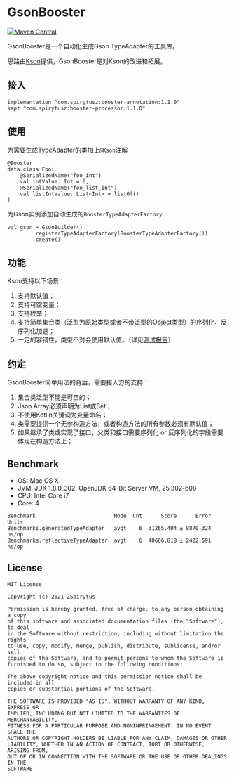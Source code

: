 # GsonBooster
[![Maven Central](https://maven-badges.herokuapp.com/maven-central/com.spirytusz/booster-annotation/badge.svg)](https://maven-badges.herokuapp.com/maven-central/com.spirytusz/booster-annotation)

GsonBooster是一个自动化生成Gson TypeAdapter的工具库。

思路由[Kson](https://github.com/aafanasev/kson)提供，GsonBooster是对Kson的改进和拓展。

## 接入
```
implementation "com.spirytusz:booster-annotation:1.1.0"
kapt "com.spirytusz:booster-processor:1.1.0"
```

## 使用

为需要生成TypeAdapter的类加上`@Kson`注解

```
@Booster
data class Foo(
    @SerializedName("foo_int")
    val intValue: Int = 0,
    @SerializedName("foo_list_int")
    val listIntValue: List<Int> = listOf()
)
```

为Gson实例添加自动生成的`BoosterTypeAdapterFactory `

```
val gson = GsonBuilder()
        .registerTypeAdapterFactory(BoosterTypeAdapterFactory())
        .create()
```

## 功能
Kson支持以下场景：

1. 支持默认值；
2. 支持可空变量；
3. 支持枚举；
4. 支持简单集合类（泛型为原始类型或者不带泛型的Object类型）的序列化、反序列化加速；
5. 一定的容错性，类型不对会使用默认值。（详见[测试报告](booster-test/TestingReport.md)）

## 约定

GsonBooster简单用法的背后，需要接入方的支持：

1. 集合类泛型不能是可空的；
2. Json Array必须声明为List或Set；
3. 不使用Kotlin关键词为变量命名；
4. 类需要提供一个无参构造方法，或者构造方法的所有参数必须有默认值；
5. 如果继承了类或实现了接口，父类和接口需要序列化 or 反序列化的字段需要体现在构造方法上；

## Benchmark

* OS: Mac OS X
* JVM: JDK 1.8.0_302, OpenJDK 64-Bit Server VM, 25.302-b08
* CPU: Intel Core i7
* Core: 4

```
Benchmark                         Mode  Cnt      Score      Error  Units
Benchmarks.generatedTypeAdapter   avgt    6  31265.404 ± 8870.324  ns/op
Benchmarks.reflectiveTypeAdapter  avgt    6  40666.818 ± 2422.591  ns/op
```

## License
```
MIT License

Copyright (c) 2021 ZSpirytus

Permission is hereby granted, free of charge, to any person obtaining a copy
of this software and associated documentation files (the "Software"), to deal
in the Software without restriction, including without limitation the rights
to use, copy, modify, merge, publish, distribute, sublicense, and/or sell
copies of the Software, and to permit persons to whom the Software is
furnished to do so, subject to the following conditions:

The above copyright notice and this permission notice shall be included in all
copies or substantial portions of the Software.

THE SOFTWARE IS PROVIDED "AS IS", WITHOUT WARRANTY OF ANY KIND, EXPRESS OR
IMPLIED, INCLUDING BUT NOT LIMITED TO THE WARRANTIES OF MERCHANTABILITY,
FITNESS FOR A PARTICULAR PURPOSE AND NONINFRINGEMENT. IN NO EVENT SHALL THE
AUTHORS OR COPYRIGHT HOLDERS BE LIABLE FOR ANY CLAIM, DAMAGES OR OTHER
LIABILITY, WHETHER IN AN ACTION OF CONTRACT, TORT OR OTHERWISE, ARISING FROM,
OUT OF OR IN CONNECTION WITH THE SOFTWARE OR THE USE OR OTHER DEALINGS IN THE
SOFTWARE.
```
